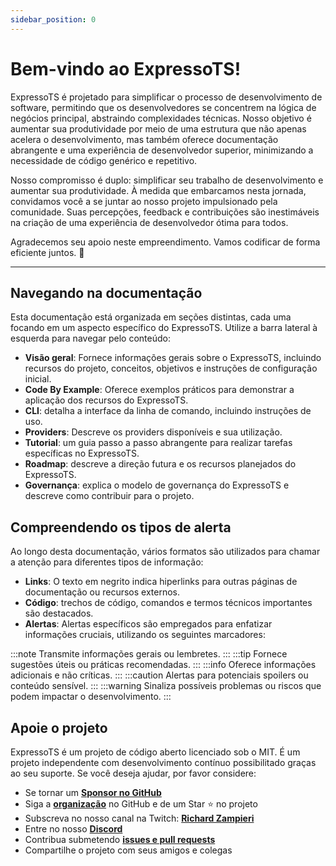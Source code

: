 ```yaml
---
sidebar_position: 0
---
```


# Bem-vindo ao ExpressoTS!

ExpressoTS é projetado para simplificar o processo de desenvolvimento de software, permitindo que os desenvolvedores se concentrem na lógica de negócios principal, abstraindo complexidades técnicas. Nosso objetivo é aumentar sua produtividade por meio de uma estrutura que não apenas acelera o desenvolvimento, mas também oferece documentação abrangente e uma experiência de desenvolvedor superior, minimizando a necessidade de código genérico e repetitivo.

Nosso compromisso é duplo: simplificar seu trabalho de desenvolvimento e aumentar sua produtividade. À medida que embarcamos nesta jornada, convidamos você a se juntar ao nosso projeto impulsionado pela comunidade. Suas percepções, feedback e contribuições são inestimáveis na criação de uma experiência de desenvolvedor ótima para todos.

Agradecemos seu apoio neste empreendimento. Vamos codificar de forma eficiente juntos. 🐎

---

## Navegando na documentação

Esta documentação está organizada em seções distintas, cada uma focando em um aspecto específico do ExpressoTS. Utilize a barra lateral à esquerda para navegar pelo conteúdo:

-   **Visão geral**: Fornece informações gerais sobre o ExpressoTS, incluindo recursos do projeto, conceitos, objetivos e instruções de configuração inicial.
-   **Code By Example**: Oferece exemplos práticos para demonstrar a aplicação dos recursos do ExpressoTS.
-   **CLI**: detalha a interface da linha de comando, incluindo instruções de uso.
-   **Providers**: Descreve os providers disponíveis e sua utilização.
-   **Tutorial**: um guia passo a passo abrangente para realizar tarefas específicas no ExpressoTS.
-   **Roadmap**: descreve a direção futura e os recursos planejados do ExpressoTS.
-   **Governança**: explica o modelo de governança do ExpressoTS e descreve como contribuir para o projeto.

## Compreendendo os tipos de alerta

Ao longo desta documentação, vários formatos são utilizados para chamar a atenção para diferentes tipos de informação:

-   **Links**: O texto em negrito indica hiperlinks para outras páginas de documentação ou recursos externos.
-   **Código**: trechos de código, comandos e termos técnicos importantes são destacados.
-   **Alertas**: Alertas específicos são empregados para enfatizar informações cruciais, utilizando os seguintes marcadores:

:::note Transmite informações gerais ou lembretes.
:::
:::tip Fornece sugestões úteis ou práticas recomendadas.
:::
:::info Oferece informações adicionais e não críticas.
:::
:::caution Alertas para potenciais spoilers ou conteúdo sensível.
:::
:::warning Sinaliza possíveis problemas ou riscos que podem impactar o desenvolvimento.
:::

## Apoie o projeto

ExpressoTS é um projeto de código aberto licenciado sob o MIT. É um projeto independente com desenvolvimento contínuo possibilitado graças ao seu suporte. Se você deseja ajudar, por favor considere:

-   Se tornar um **[Sponsor no GitHub](https://github.com/sponsors/expressots)**
-   Siga a **[organização](https://github.com/expressots)** no GitHub e de um Star ⭐ no projeto
-   Subscreva no nosso canal na Twitch: **[Richard Zampieri](https://www.twitch.tv/richardzampieri)**
-   Entre no nosso **[Discord](https://discord.com/invite/PyPJfGK)**
-   Contribua submetendo **[issues e pull requests](https://github.com/expressots/expressots/issues/new/choose)**
-   Compartilhe o projeto com seus amigos e colegas
